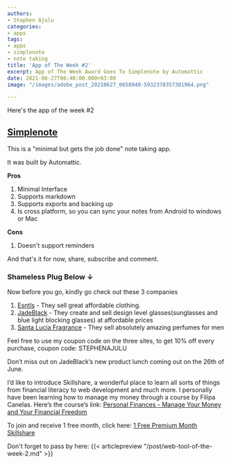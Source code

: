 ```yaml
---
authors:
- Stephen Ajulu
categories:
- apps
tags:
- apps
- simplenote
- note taking
title: 'App of The Week #2'
excerpt: App of The Week Award Goes To Simplenote by Automattic
date: 2021-06-27T06:40:00.000+03:00
image: "/images/adobe_post_20210627_0658040-5932378357381964.png"

---
```

Here's the app of the week #2

## [Simplenote](https://play.google.com/store/apps/details?id=com.automattic.simplenote)

This is a "minimal but gets the job done" note taking app.

It was built by Automattic.

**Pros**

1. Minimal Interface
2. Supports markdown
3. Supports exports and backing up
4. Is cross platform, so you can sync your notes from Android to windows or Mac

**Cons**

1. Doesn't support reminders

And that's it for now, share, subscribe and comment.

### **Shameless Plug Below ↓**

Now before you go, kindly go check out these 3 companies

1. [Esntls](https://www.esntls.co/?ref=kuzqn53jomp-) - They sell great affordable clothing.
2. [JadeBlack](https://www.jadeblack.co/?ref=kuzqn53jomp-) - They create and sell design level glasses(sunglasses and blue light blocking glasses) at affordable prices
3. [Santa Lucia Fragrance](https://santaluciafragrance.com/?ref=kuzqn53jomp-) - They sell absolutely amazing perfumes for men

Feel free to use my coupon code on the three sites, to get 10% off every purchase, coupon code: STEPHENAJULU

Don’t miss out on JadeBlack’s new product lunch coming out on the 26th of June.

I’d like to introduce Skillshare, a wonderful place to learn all sorts of things from financial literacy to web development and much more. I personally have been learning how to manage my money through a course by Filipa Canelas. Here’s the course’s link: [Personal Finances - Manage Your Money and Your Financial Freedom](https://www.skillshare.com/classes/Personal-Finances-%E2%80%94-Manage-your-Money-and-your-Financial-Freedom/1240823317/projects?via=search-layout-grid)

To join and receive 1 free month, click here: [1 Free Premium Month Skillshare](https://skl.sh/3wxbE9O)

Don't forget to pass by here: {{< articlepreview "/post/web-tool-of-the-week-2.md" >}}
